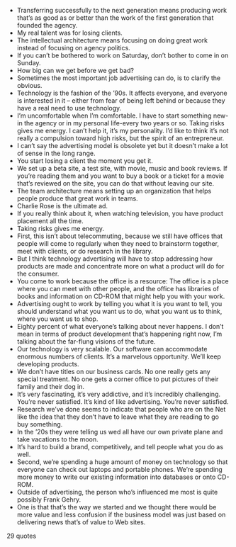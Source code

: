  - Transferring successfully to the next generation means producing work that’s as good as or better than the work of the first generation that founded the agency.
 - My real talent was for losing clients.
 - The intellectual architecture means focusing on doing great work instead of focusing on agency politics.
 - If you can’t be bothered to work on Saturday, don’t bother to come in on Sunday.
 - How big can we get before we get bad?
 - Sometimes the most important job advertising can do, is to clarify the obvious.
 - Technology is the fashion of the ’90s. It affects everyone, and everyone is interested in it – either from fear of being left behind or because they have a real need to use technology.
 - I’m uncomfortable when I’m comfortable. I have to start something new-in the agency or in my personal life-every two years or so. Taking risks gives me energy. I can’t help it, it’s my personality. I’d like to think it’s not really a compulsion toward high risks, but the spirit of an entrepreneur.
 - I can’t say the advertising model is obsolete yet but it doesn’t make a lot of sense in the long range.
 - You start losing a client the moment you get it.
 - We set up a beta site, a test site, with movie, music and book reviews. If you’re reading them and you want to buy a book or a ticket for a movie that’s reviewed on the site, you can do that without leaving our site.
 - The team architecture means setting up an organization that helps people produce that great work in teams.
 - Charlie Rose is the ultimate ad.
 - If you really think about it, when watching television, you have product placement all the time.
 - Taking risks gives me energy.
 - First, this isn’t about telecommuting, because we still have offices that people will come to regularly when they need to brainstorm together, meet with clients, or do research in the library.
 - But I think technology advertising will have to stop addressing how products are made and concentrate more on what a product will do for the consumer.
 - You come to work because the office is a resource: The office is a place where you can meet with other people, and the office has libraries of books and information on CD-ROM that might help you with your work.
 - Advertising ought to work by telling you what it is you want to tell, you should understand what you want us to do, what you want us to think, where you want us to shop.
 - Eighty percent of what everyone’s talking about never happens. I don’t mean in terms of product development that’s happening right now, I’m talking about the far-flung visions of the future.
 - Our technology is very scalable. Our software can accommodate enormous numbers of clients. It’s a marvelous opportunity. We’ll keep developing products.
 - We don’t have titles on our business cards. No one really gets any special treatment. No one gets a corner office to put pictures of their family and their dog in.
 - It’s very fascinating, it’s very addictive, and it’s incredibly challenging. You’re never satisfied. It’s kind of like advertising. You’re never satisfied.
 - Research we’ve done seems to indicate that people who are on the Net like the idea that they don’t have to leave what they are reading to go buy something.
 - In the ’20s they were telling us wed all have our own private plane and take vacations to the moon.
 - It’s hard to build a brand, competitively, and tell people what you do as well.
 - Second, we’re spending a huge amount of money on technology so that everyone can check out laptops and portable phones. We’re spending more money to write our existing information into databases or onto CD-ROM.
 - Outside of advertising, the person who’s influenced me most is quite possibly Frank Gehry.
 - One is that that’s the way we started and we thought there would be more value and less confusion if the business model was just based on delivering news that’s of value to Web sites.

29 quotes
